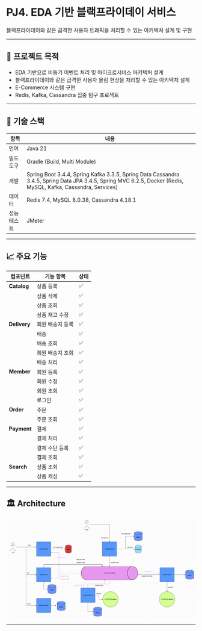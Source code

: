 # PJ4. EDA 기반 블랙프라이데이 서비스

블랙프라이데이와 같은 급격한 사용자 트래픽을 처리할 수 있는 아키텍처 설계 및 구현

---

## 📌 프로젝트 목적

- EDA 기반으로 비동기 이벤트 처리 및 마이크로서비스 아키텍처 설계
- 블랙프라이데이와 같은 급격한 사용자 몰림 현상을 처리할 수 있는 아키텍처 설계
- E-Commerce 시스템 구현
- Redis, Kafka, Cassandra 집중 탐구 프로젝트

---

## 🧰 기술 스택

| 항목     | 내용                                                                                                                                                             |
|--------|----------------------------------------------------------------------------------------------------------------------------------------------------------------|
| 언어     | Java 21                                                                                                                                                        |
| 빌드 도구  | Gradle (Build, Multi Module)                                                                                                                                   |
| 개발     | Spring Boot 3.4.4, Spring Kafka 3.3.5, Spring Data Cassandra 3.4.5, Spring Data JPA 3.4.5, Spring MVC 6.2.5, Docker (Redis, MySQL, Kafka, Cassandra, Services) |
| 데이터    | Redis 7.4, MySQL 8.0.38, Cassandra 4.18.1                                                                                                                      |
| 성능 테스트 | JMeter                                                                                                                                                         |

---

## 📈 주요 기능

| 컴포넌트         | 기능 항목     | 상태 |
|--------------|-----------|----|
| **Catalog**  | 상품 등록     | ✅  |
|              | 상품 삭제     | ✅  |
|              | 상품 조회     | ✅  |
|              | 상품 재고 수정  | ✅  |
| **Delivery** | 회원 배송지 등록 | ✅  |
|              | 배송        | ✅  |
|              | 배송 조회     | ✅  |
|              | 회원 배송지 조회 | ✅  |
|              | 배송 처리     | ✅  |
| **Member**   | 회원 등록     | ✅  |
|              | 회원 수정     | ✅  |
|              | 회원 조회     | ✅  |
|              | 로그인       | ✅  |
| **Order**    | 주문        | ✅  |
|              | 주문 조회     | ✅  |
| **Payment**  | 결제        | ✅  |
|              | 결제 처리     | ✅  |
|              | 결제 수단 등록  | ✅  |
|              | 결제 조회     | ✅  |
| **Search**   | 상품 조회     | ✅  |
|              | 상품 캐싱     | ✅  |
---

## 🏛️ Architecture

![Architecture Preview](docs/archi.png)

---